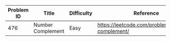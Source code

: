 | Problem ID | Title | Difficulty | Reference
| --- | --- | --- | ---
| 476 | Number Complement | Easy | https://leetcode.com/problems/number-complement/
